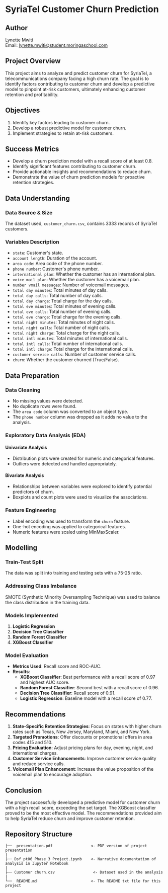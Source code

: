 # SyriaTel Customer Churn Prediction

## Author
Lynette Mwiti  
Email: lynette.mwiti@student.moringaschool.com
## Project Overview
This project aims to analyze and predict customer churn for SyriaTel, a telecommunications company facing a high churn rate. The goal is to identify factors contributing to customer churn and develop a predictive model to pinpoint at-risk customers, ultimately enhancing customer retention and profitability.

## Objectives
1. Identify key factors leading to customer churn.
2. Develop a robust predictive model for customer churn.
3. Implement strategies to retain at-risk customers.

## Success Metrics
- Develop a churn prediction model with a recall score of at least 0.8.
- Identify significant features contributing to customer churn.
- Provide actionable insights and recommendations to reduce churn.
- Demonstrate the value of churn prediction models for proactive retention strategies.

## Data Understanding
### Data Source & Size
The dataset used, `customer_churn.csv`, contains 3333 records of SyriaTel customers.

### Variables Description
- `state`: Customer's state.
- `account length`: Duration of the account.
- `area code`: Area code of the phone number.
- `phone number`: Customer's phone number.
- `international plan`: Whether the customer has an international plan.
- `voice mail plan`: Whether the customer has a voicemail plan.
- `number vmail messages`: Number of voicemail messages.
- `total day minutes`: Total minutes of day calls.
- `total day calls`: Total number of day calls.
- `total day charge`: Total charge for the day calls.
- `total eve minutes`: Total minutes of evening calls.
- `total eve calls`: Total number of evening calls.
- `total eve charge`: Total charge for the evening calls.
- `total night minutes`: Total minutes of night calls.
- `total night calls`: Total number of night calls.
- `total night charge`: Total charge for the night calls.
- `total intl minutes`: Total minutes of international calls.
- `total intl calls`: Total number of international calls.
- `total intl charge`: Total charge for the international calls.
- `customer service calls`: Number of customer service calls.
- `churn`: Whether the customer churned (True/False).

## Data Preparation
### Data Cleaning
- No missing values were detected.
- No duplicate rows were found.
- The `area code` column was converted to an object type.
- The `phone number` column was dropped as it adds no value to the analysis.

### Exploratory Data Analysis (EDA)
#### Univariate Analysis
* Distribution plots were created for numeric and categorical features.
* Outliers were detected and handled appropriately.

#### Bivariate Analysis
* Relationships between variables were explored to identify potential predictors of churn.
* Boxplots and count plots were used to visualize the associations.


### Feature Engineering
- Label encoding was used to transform the `churn` feature.
- One-hot encoding was applied to categorical features.
- Numeric features were scaled using MinMaxScaler.

## Modelling
### Train-Test Split
The data was split into training and testing sets with a 75-25 ratio.

### Addressing Class Imbalance
SMOTE (Synthetic Minority Oversampling Technique) was used to balance the class distribution in the training data.

### Models Implemented
1. **Logistic Regression**
2. **Decision Tree Classifier**
3. **Random Forest Classifier**
4. **XGBoost Classifier**

### Model Evaluation
- **Metrics Used**: Recall score and ROC-AUC.
- **Results**:
  - **XGBoost Classifier**: Best performance with a recall score of 0.97 and highest AUC score.
  - **Random Forest Classifier**: Second best with a recall score of 0.96.
  - **Decision Tree Classifier**: Recall score of 0.91.
  - **Logistic Regression**: Baseline model with a recall score of 0.77.

## Recommendations
1. **State-Specific Retention Strategies**: Focus on states with higher churn rates such as Texas, New Jersey, Maryland, Miami, and New York.
2. **Targeted Promotions**: Offer discounts or promotional offers in area codes 415 and 510.
3. **Pricing Evaluation**: Adjust pricing plans for day, evening, night, and international charges.
4. **Customer Service Enhancements**: Improve customer service quality and reduce service calls.
5. **Voicemail Plan Enhancement**: Increase the value proposition of the voicemail plan to encourage adoption.

## Conclusion
The project successfully developed a predictive model for customer churn with a high recall score, exceeding the set target. The XGBoost classifier proved to be the most effective model. The recommendations provided aim to help SyriaTel reduce churn and improve customer retention.

## Repository Structure

```
├──  presentation.pdf                 <- PDF version of project presentation                     
|
├── Dsf_pt06_Phase_3_Project.ipynb    <- Narrative documentation of analysis in Jupyter Notebook
|                   
├── Customer churn.csv                 <- Dataset used in the analysis 
|
└──  README.md                        <- The README txt file for this project
     
